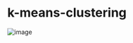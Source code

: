 # k-means-clustering

![image](https://user-images.githubusercontent.com/85080576/146715397-32b7e18c-2ece-444c-9029-7a70c6dfd9c2.png)
